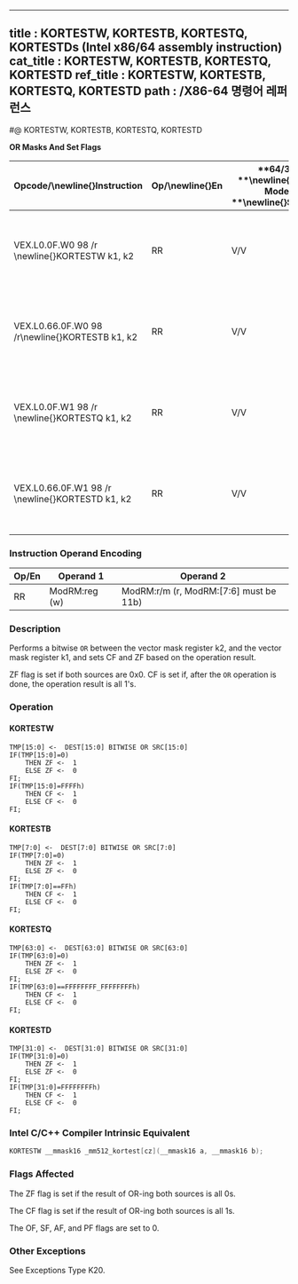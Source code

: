----------------------------
title : KORTESTW, KORTESTB, KORTESTQ, KORTESTDs (Intel x86/64 assembly instruction)
cat_title : KORTESTW, KORTESTB, KORTESTQ, KORTESTD
ref_title : KORTESTW, KORTESTB, KORTESTQ, KORTESTD
path : /X86-64 명령어 레퍼런스
----------------------------
#@ KORTESTW, KORTESTB, KORTESTQ, KORTESTD

**OR Masks And Set Flags**

|**Opcode/**\newline{}**Instruction**|**Op/**\newline{}**En**|**64/32 **\newline{}**bit Mode **\newline{}**Support**|**CPUID **\newline{}**Feature **\newline{}**Flag**|**Description**|
|------------------------------------|-----------------------|------------------------------------------------------|--------------------------------------------------|---------------|
|VEX.L0.0F.W0 98 /r \newline{}KORTESTW k1, k2|RR|V/V|AVX512F|Bitwise OR 16 bits masks k1 and k2 and update ZF and CF accordingly.|
|VEX.L0.66.0F.W0 98 /r\newline{}KORTESTB k1, k2|RR|V/V|AVX512DQ|Bitwise OR 8 bits masks k1 and k2 and update ZF and CF accordingly.|
|VEX.L0.0F.W1 98 /r \newline{}KORTESTQ k1, k2|RR|V/V|AVX512BW|Bitwise OR 64 bits masks k1 and k2 and update ZF and CF accordingly.|
|VEX.L0.66.0F.W1 98 /r \newline{}KORTESTD k1, k2|RR|V/V|AVX512BW|Bitwise OR 32 bits masks k1 and k2 and update ZF and CF accordingly.|
### Instruction Operand Encoding


|Op/En|Operand 1|Operand 2|
|-----|---------|---------|
|RR|ModRM:reg (w)|ModRM:r/m (r, ModRM:[7:6] must be 11b)|
### Description


Performs a bitwise `OR` between the vector mask register k2, and the vector mask register k1, and sets CF and ZF based on the operation result. 

ZF flag is set if both sources are 0x0. CF is set if, after the `OR` operation is done, the operation result is all 1's.


### Operation
#### KORTESTW 
```info-verb
TMP[15:0] <-  DEST[15:0] BITWISE OR SRC[15:0]
IF(TMP[15:0]=0)
    THEN ZF <-  1
    ELSE ZF <-  0
FI;
IF(TMP[15:0]=FFFFh)
    THEN CF <-  1
    ELSE CF <-  0
FI;
```
#### KORTESTB 
```info-verb
TMP[7:0] <-  DEST[7:0] BITWISE OR SRC[7:0]
IF(TMP[7:0]=0)
    THEN ZF <-  1
    ELSE ZF <-  0
FI;
IF(TMP[7:0]==FFh)
    THEN CF <-  1
    ELSE CF <-  0
FI;
```
#### KORTESTQ 
```info-verb
TMP[63:0] <-  DEST[63:0] BITWISE OR SRC[63:0]
IF(TMP[63:0]=0)
    THEN ZF <-  1
    ELSE ZF <-  0
FI;
IF(TMP[63:0]==FFFFFFFF_FFFFFFFFh)
    THEN CF <-  1
    ELSE CF <-  0
FI;
```
#### KORTESTD 
```info-verb
TMP[31:0] <-  DEST[31:0] BITWISE OR SRC[31:0]
IF(TMP[31:0]=0)
    THEN ZF <-  1
    ELSE ZF <-  0
FI;
IF(TMP[31:0]=FFFFFFFFh)
    THEN CF <-  1
    ELSE CF <-  0
FI;
```

### Intel C/C++ Compiler Intrinsic Equivalent

```cpp
KORTESTW __mmask16 _mm512_kortest[cz](__mmask16 a, __mmask16 b);
```
### Flags Affected


The ZF flag is set if the result of OR-ing both sources is all 0s.

The CF flag is set if the result of OR-ing both sources is all 1s.

The OF, SF, AF, and PF flags are set to 0.

### Other Exceptions


See Exceptions Type K20.

